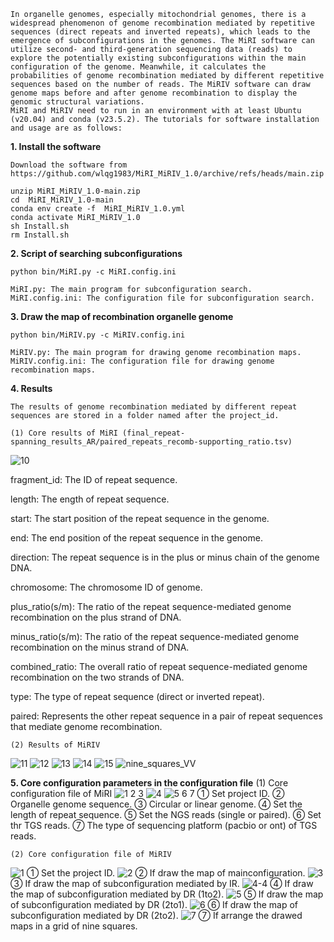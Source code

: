     In organelle genomes, especially mitochondrial genomes, there is a widespread phenomenon of genome recombination mediated by repetitive sequences (direct repeats and inverted repeats), which leads to the emergence of subconfigurations in the genomes. The MiRI software can utilize second- and third-generation sequencing data (reads) to explore the potentially existing subconfigurations within the main configuration of the genome. Meanwhile, it calculates the probabilities of genome recombination mediated by different repetitive sequences based on the number of reads. The MiRIV software can draw genome maps before and after genome recombination to display the genomic structural variations.
    MiRI and MiRIV need to run in an environment with at least Ubuntu (v20.04) and conda (v23.5.2). The tutorials for software installation and usage are as follows:

**1. Install the software**

    Download the software from https://github.com/wlqg1983/MiRI_MiRIV_1.0/archive/refs/heads/main.zip

    unzip MiRI_MiRIV_1.0-main.zip
    cd  MiRI_MiRIV_1.0-main
    conda env create -f  MiRI_MiRIV_1.0.yml
    conda activate MiRI_MiRIV_1.0
    sh Install.sh
    rm Install.sh


**2. Script of searching subconfigurations**

    python bin/MiRI.py -c MiRI.config.ini
    
    MiRI.py: The main program for subconfiguration search.    
    MiRI.config.ini: The configuration file for subconfiguration search.


**3. Draw the map of recombination organelle genome**

    python bin/MiRIV.py -c MiRIV.config.ini
    
    MiRIV.py: The main program for drawing genome recombination maps.
    MiRIV.config.ini: The configuration file for drawing genome recombination maps.


**4. Results**

    The results of genome recombination mediated by different repeat sequences are stored in a folder named after the project_id.
   
    (1) Core results of MiRI (final_repeat-spanning_results_AR/paired_repeats_recomb-supporting_ratio.tsv)
![10](https://github.com/user-attachments/assets/3e620ae4-5afd-47bc-91b2-6398874ddc0f)

fragment_id: The ID of repeat sequence.

length: The ength of repeat sequence.

start: The start position of the repeat sequence in the genome.

end: The end position of the repeat sequence in the genome.

direction: The repeat sequence is in the plus or minus chain of the genome DNA.

chromosome: The chromosome ID of genome.

plus_ratio(s/m): The ratio of the repeat sequence-mediated genome recombination on the plus strand of DNA.

minus_ratio(s/m): The ratio of the repeat sequence-mediated genome recombination on the minus strand of DNA.

combined_ratio: The overall ratio of repeat sequence-mediated genome recombination on the two strands of DNA.

type: The type of repeat sequence (direct or inverted repeat).

paired: Represents the other repeat sequence in a pair of repeat sequences that mediate genome recombination.


    (2) Results of MiRIV
![11](https://github.com/user-attachments/assets/1ec93ffe-37a4-4141-8404-8dbe526af301)
![12](https://github.com/user-attachments/assets/dc59e651-2d7c-4b4f-9142-9a4b9983bd27)
![13](https://github.com/user-attachments/assets/06688f10-42a7-4e49-8e91-6d97ed34acce)
![14](https://github.com/user-attachments/assets/7c131b36-61fd-4fbc-a7a7-4100dd7dcc81)
![15](https://github.com/user-attachments/assets/48fbbf6d-1c14-491e-bdc6-d617fd68ac81)
![nine_squares_VV](https://github.com/user-attachments/assets/b12e443b-68a5-4512-b64b-a00874525c67)

**5. Core configuration parameters in the configuration file**
    (1) Core configuration file of MiRI
![1 2 3](https://github.com/user-attachments/assets/1b8531bb-2afd-4f75-ae68-b9abf7bbb8d2)
![4](https://github.com/user-attachments/assets/cbee84a6-757f-40c1-8be3-319695dff202)
![5 6 7](https://github.com/user-attachments/assets/1c3031b7-8d18-486c-8c2d-259a46075ae9)
① Set project ID.
② Organelle genome sequence.
③ Circular or linear genome.
④ Set the length of repeat sequence.
⑤ Set the NGS reads (single or paired).
⑥ Set thr TGS reads.
⑦ The type of sequencing platform (pacbio or ont) of TGS reads.

    (2) Core configuration file of MiRIV
![1](https://github.com/user-attachments/assets/458090df-cd1f-49ea-8925-b674e7924801)
① Set the project ID.
![2](https://github.com/user-attachments/assets/31c126fc-ad1a-4673-944d-688324011518)
② If draw the map of mainconfiguration.
![3](https://github.com/user-attachments/assets/95d695cd-406f-4022-9cc4-e6d9901d573d)
③ If draw the map of subconfiguration mediated by IR.
![4-4](https://github.com/user-attachments/assets/953aac22-3942-4667-ae16-fc6e760c203f)
④ If draw the map of subconfiguration mediated by DR (1to2).
![5](https://github.com/user-attachments/assets/fd8888c0-0cbf-461c-bbc7-2d8e40ca2f94)
⑤ If draw the map of subconfiguration mediated by DR (2to1).
![6](https://github.com/user-attachments/assets/4893bb2f-a5d1-4273-835c-484f9904c6fc)
⑥ If draw the map of subconfiguration mediated by DR (2to2).
![7](https://github.com/user-attachments/assets/a4d6e947-4562-431c-a993-13268a3d1b97)
⑦ If arrange the drawed maps in a grid of nine squares.
